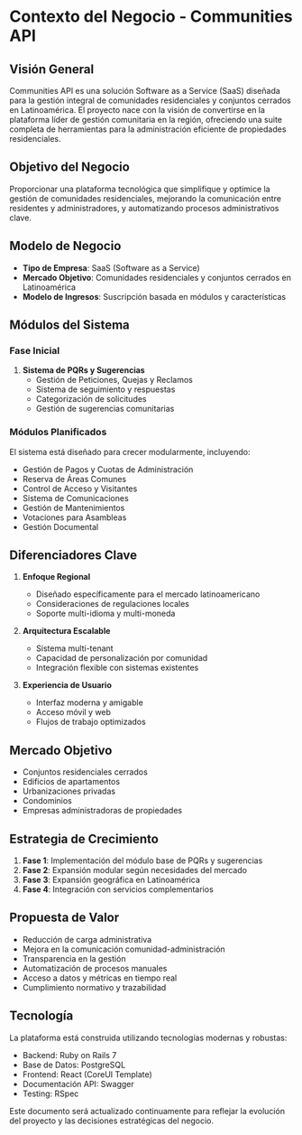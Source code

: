 # Contexto del Negocio - Communities API

## Visión General
Communities API es una solución Software as a Service (SaaS) diseñada para la gestión integral de comunidades residenciales y conjuntos cerrados en Latinoamérica. El proyecto nace con la visión de convertirse en la plataforma líder de gestión comunitaria en la región, ofreciendo una suite completa de herramientas para la administración eficiente de propiedades residenciales.

## Objetivo del Negocio
Proporcionar una plataforma tecnológica que simplifique y optimice la gestión de comunidades residenciales, mejorando la comunicación entre residentes y administradores, y automatizando procesos administrativos clave.

## Modelo de Negocio
- **Tipo de Empresa**: SaaS (Software as a Service)
- **Mercado Objetivo**: Comunidades residenciales y conjuntos cerrados en Latinoamérica
- **Modelo de Ingresos**: Suscripción basada en módulos y características

## Módulos del Sistema

### Fase Inicial
1. **Sistema de PQRs y Sugerencias**
   - Gestión de Peticiones, Quejas y Reclamos
   - Sistema de seguimiento y respuestas
   - Categorización de solicitudes
   - Gestión de sugerencias comunitarias

### Módulos Planificados
El sistema está diseñado para crecer modularmente, incluyendo:
- Gestión de Pagos y Cuotas de Administración
- Reserva de Áreas Comunes
- Control de Acceso y Visitantes
- Sistema de Comunicaciones
- Gestión de Mantenimientos
- Votaciones para Asambleas
- Gestión Documental

## Diferenciadores Clave
1. **Enfoque Regional**
   - Diseñado específicamente para el mercado latinoamericano
   - Consideraciones de regulaciones locales
   - Soporte multi-idioma y multi-moneda

2. **Arquitectura Escalable**
   - Sistema multi-tenant
   - Capacidad de personalización por comunidad
   - Integración flexible con sistemas existentes

3. **Experiencia de Usuario**
   - Interfaz moderna y amigable
   - Acceso móvil y web
   - Flujos de trabajo optimizados

## Mercado Objetivo
- Conjuntos residenciales cerrados
- Edificios de apartamentos
- Urbanizaciones privadas
- Condominios
- Empresas administradoras de propiedades

## Estrategia de Crecimiento
1. **Fase 1**: Implementación del módulo base de PQRs y sugerencias
2. **Fase 2**: Expansión modular según necesidades del mercado
3. **Fase 3**: Expansión geográfica en Latinoamérica
4. **Fase 4**: Integración con servicios complementarios

## Propuesta de Valor
- Reducción de carga administrativa
- Mejora en la comunicación comunidad-administración
- Transparencia en la gestión
- Automatización de procesos manuales
- Acceso a datos y métricas en tiempo real
- Cumplimiento normativo y trazabilidad

## Tecnología
La plataforma está construida utilizando tecnologías modernas y robustas:
- Backend: Ruby on Rails 7
- Base de Datos: PostgreSQL
- Frontend: React (CoreUI Template)
- Documentación API: Swagger
- Testing: RSpec

Este documento será actualizado continuamente para reflejar la evolución del proyecto y las decisiones estratégicas del negocio.
